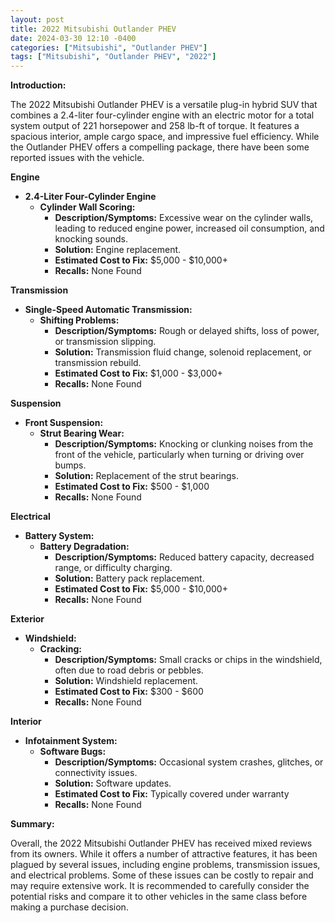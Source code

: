 ```yaml
---
layout: post
title: 2022 Mitsubishi Outlander PHEV
date: 2024-03-30 12:10 -0400
categories: ["Mitsubishi", "Outlander PHEV"]
tags: ["Mitsubishi", "Outlander PHEV", "2022"]
---
```

**Introduction:**

The 2022 Mitsubishi Outlander PHEV is a versatile plug-in hybrid SUV that combines a 2.4-liter four-cylinder engine with an electric motor for a total system output of 221 horsepower and 258 lb-ft of torque. It features a spacious interior, ample cargo space, and impressive fuel efficiency. While the Outlander PHEV offers a compelling package, there have been some reported issues with the vehicle.

**Engine**

* **2.4-Liter Four-Cylinder Engine**
    * **Cylinder Wall Scoring:**
        * **Description/Symptoms:** Excessive wear on the cylinder walls, leading to reduced engine power, increased oil consumption, and knocking sounds.
        * **Solution:** Engine replacement.
        * **Estimated Cost to Fix:** $5,000 - $10,000+
        * **Recalls:** None Found

**Transmission**

* **Single-Speed Automatic Transmission:**
    * **Shifting Problems:**
        * **Description/Symptoms:** Rough or delayed shifts, loss of power, or transmission slipping.
        * **Solution:** Transmission fluid change, solenoid replacement, or transmission rebuild.
        * **Estimated Cost to Fix:** $1,000 - $3,000+
        * **Recalls:** None Found

**Suspension**

* **Front Suspension:**
    * **Strut Bearing Wear:**
        * **Description/Symptoms:** Knocking or clunking noises from the front of the vehicle, particularly when turning or driving over bumps.
        * **Solution:** Replacement of the strut bearings.
        * **Estimated Cost to Fix:** $500 - $1,000
        * **Recalls:** None Found

**Electrical**

* **Battery System:**
    * **Battery Degradation:**
        * **Description/Symptoms:** Reduced battery capacity, decreased range, or difficulty charging.
        * **Solution:** Battery pack replacement.
        * **Estimated Cost to Fix:** $5,000 - $10,000+
        * **Recalls:** None Found

**Exterior**

* **Windshield:**
    * **Cracking:**
        * **Description/Symptoms:** Small cracks or chips in the windshield, often due to road debris or pebbles.
        * **Solution:** Windshield replacement.
        * **Estimated Cost to Fix:** $300 - $600
        * **Recalls:** None Found

**Interior**

* **Infotainment System:**
    * **Software Bugs:**
        * **Description/Symptoms:** Occasional system crashes, glitches, or connectivity issues.
        * **Solution:** Software updates.
        * **Estimated Cost to Fix:** Typically covered under warranty
        * **Recalls:** None Found

**Summary:**

Overall, the 2022 Mitsubishi Outlander PHEV has received mixed reviews from its owners. While it offers a number of attractive features, it has been plagued by several issues, including engine problems, transmission issues, and electrical problems. Some of these issues can be costly to repair and may require extensive work. It is recommended to carefully consider the potential risks and compare it to other vehicles in the same class before making a purchase decision.
